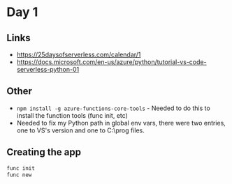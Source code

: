 # Day 1

## Links

- https://25daysofserverless.com/calendar/1
- https://docs.microsoft.com/en-us/azure/python/tutorial-vs-code-serverless-python-01

## Other

- `npm install -g azure-functions-core-tools` - Needed to do this to install the function tools (func init, etc)
- Needed to fix my Python path in global env vars, there were two entries, one to VS's version and one to C:\prog files.

## Creating the app

```py
func init
func new 
```